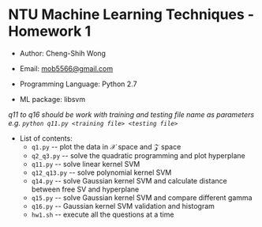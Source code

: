 # NTU Machine Learning Techniques - Homework 1

* Author: Cheng-Shih Wong
* Email:  mob5566@gmail.com

* Programming Language: Python 2.7
* ML package: libsvm

_q11 to q16 should be work with training and testing file name as parameters_
_e.g. `python q11.py <training file> <testing file>`_

* List of contents:
  * `q1.py` -- plot the data in $\mathcal X$ space and $\mathcal Z$ space
  * `q2_q3.py` -- solve the quadratic programming and plot hyperplane
  * `q11.py` -- solve linear kernel SVM
  * `q12_q13.py` -- solve polynomial kernel SVM
  * `q14.py` -- solve Gaussian kernel SVM and calculate distance
                between free SV and hyperplane
  * `q15.py` -- solve Gaussian kernel SVM and compare different gamma
  * `q16.py` -- Gaussian kernel SVM validation and histogram
  * `hw1.sh` -- execute all the questions at a time
